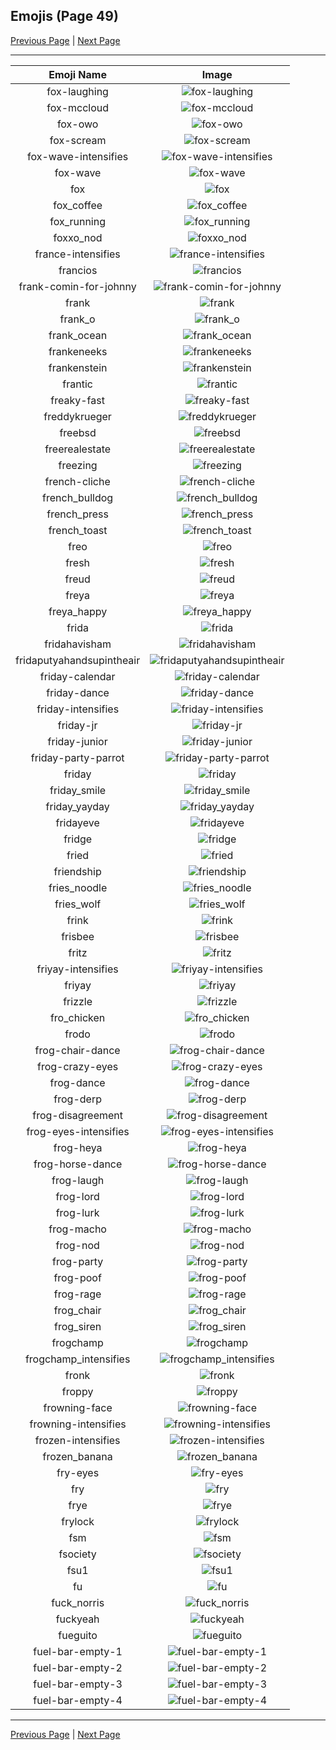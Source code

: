 
## Emojis (Page 49)

[Previous Page](/docs/hc/page-f-0048.md)
  | [Next Page](/docs/hc/page-f-0050.md)

<hr />

|Emoji Name|Image|
| :-: | :-: |
|fox-laughing| ![fox-laughing](/emojis/hc/fox-laughing.gif)|
|fox-mccloud| ![fox-mccloud](/emojis/hc/fox-mccloud.png)|
|fox-owo| ![fox-owo](/emojis/hc/fox-owo.png)|
|fox-scream| ![fox-scream](/emojis/hc/fox-scream.gif)|
|fox-wave-intensifies| ![fox-wave-intensifies](/emojis/hc/fox-wave-intensifies.gif)|
|fox-wave| ![fox-wave](/emojis/hc/fox-wave.gif)|
|fox| ![fox](/emojis/hc/fox.gif)|
|fox_coffee| ![fox_coffee](/emojis/hc/fox_coffee.png)|
|fox_running| ![fox_running](/emojis/hc/fox_running.gif)|
|foxxo_nod| ![foxxo_nod](/emojis/hc/foxxo_nod.gif)|
|france-intensifies| ![france-intensifies](/emojis/hc/france-intensifies.gif)|
|francios| ![francios](/emojis/hc/francios.png)|
|frank-comin-for-johnny| ![frank-comin-for-johnny](/emojis/hc/frank-comin-for-johnny.png)|
|frank| ![frank](/emojis/hc/frank.gif)|
|frank_o| ![frank_o](/emojis/hc/frank_o.gif)|
|frank_ocean| ![frank_ocean](/emojis/hc/frank_ocean.png)|
|frankeneeks| ![frankeneeks](/emojis/hc/frankeneeks.png)|
|frankenstein| ![frankenstein](/emojis/hc/frankenstein.jpg)|
|frantic| ![frantic](/emojis/hc/frantic.jpg)|
|freaky-fast| ![freaky-fast](/emojis/hc/freaky-fast.png)|
|freddykrueger| ![freddykrueger](/emojis/hc/freddykrueger.gif)|
|freebsd| ![freebsd](/emojis/hc/freebsd.png)|
|freerealestate| ![freerealestate](/emojis/hc/freerealestate.jpg)|
|freezing| ![freezing](/emojis/hc/freezing.png)|
|french-cliche| ![french-cliche](/emojis/hc/french-cliche.png)|
|french_bulldog| ![french_bulldog](/emojis/hc/french_bulldog.png)|
|french_press| ![french_press](/emojis/hc/french_press.png)|
|french_toast| ![french_toast](/emojis/hc/french_toast.png)|
|freo| ![freo](/emojis/hc/freo.png)|
|fresh| ![fresh](/emojis/hc/fresh.png)|
|freud| ![freud](/emojis/hc/freud.png)|
|freya| ![freya](/emojis/hc/freya.png)|
|freya_happy| ![freya_happy](/emojis/hc/freya_happy.png)|
|frida| ![frida](/emojis/hc/frida.png)|
|fridahavisham| ![fridahavisham](/emojis/hc/fridahavisham.png)|
|fridaputyahandsupintheair| ![fridaputyahandsupintheair](/emojis/hc/fridaputyahandsupintheair.jpg)|
|friday-calendar| ![friday-calendar](/emojis/hc/friday-calendar.jpg)|
|friday-dance| ![friday-dance](/emojis/hc/friday-dance.gif)|
|friday-intensifies| ![friday-intensifies](/emojis/hc/friday-intensifies.gif)|
|friday-jr| ![friday-jr](/emojis/hc/friday-jr.jpg)|
|friday-junior| ![friday-junior](/emojis/hc/friday-junior.png)|
|friday-party-parrot| ![friday-party-parrot](/emojis/hc/friday-party-parrot.gif)|
|friday| ![friday](/emojis/hc/friday.jpg)|
|friday_smile| ![friday_smile](/emojis/hc/friday_smile.gif)|
|friday_yayday| ![friday_yayday](/emojis/hc/friday_yayday.gif)|
|fridayeve| ![fridayeve](/emojis/hc/fridayeve.jpg)|
|fridge| ![fridge](/emojis/hc/fridge.jpg)|
|fried| ![fried](/emojis/hc/fried.jpg)|
|friendship| ![friendship](/emojis/hc/friendship.gif)|
|fries_noodle| ![fries_noodle](/emojis/hc/fries_noodle.png)|
|fries_wolf| ![fries_wolf](/emojis/hc/fries_wolf.png)|
|frink| ![frink](/emojis/hc/frink.png)|
|frisbee| ![frisbee](/emojis/hc/frisbee.png)|
|fritz| ![fritz](/emojis/hc/fritz.png)|
|friyay-intensifies| ![friyay-intensifies](/emojis/hc/friyay-intensifies.gif)|
|friyay| ![friyay](/emojis/hc/friyay.png)|
|frizzle| ![frizzle](/emojis/hc/frizzle.jpg)|
|fro_chicken| ![fro_chicken](/emojis/hc/fro_chicken.png)|
|frodo| ![frodo](/emojis/hc/frodo.jpg)|
|frog-chair-dance| ![frog-chair-dance](/emojis/hc/frog-chair-dance.gif)|
|frog-crazy-eyes| ![frog-crazy-eyes](/emojis/hc/frog-crazy-eyes.gif)|
|frog-dance| ![frog-dance](/emojis/hc/frog-dance.gif)|
|frog-derp| ![frog-derp](/emojis/hc/frog-derp.png)|
|frog-disagreement| ![frog-disagreement](/emojis/hc/frog-disagreement.gif)|
|frog-eyes-intensifies| ![frog-eyes-intensifies](/emojis/hc/frog-eyes-intensifies.gif)|
|frog-heya| ![frog-heya](/emojis/hc/frog-heya.gif)|
|frog-horse-dance| ![frog-horse-dance](/emojis/hc/frog-horse-dance.gif)|
|frog-laugh| ![frog-laugh](/emojis/hc/frog-laugh.png)|
|frog-lord| ![frog-lord](/emojis/hc/frog-lord.png)|
|frog-lurk| ![frog-lurk](/emojis/hc/frog-lurk.gif)|
|frog-macho| ![frog-macho](/emojis/hc/frog-macho.gif)|
|frog-nod| ![frog-nod](/emojis/hc/frog-nod.gif)|
|frog-party| ![frog-party](/emojis/hc/frog-party.gif)|
|frog-poof| ![frog-poof](/emojis/hc/frog-poof.gif)|
|frog-rage| ![frog-rage](/emojis/hc/frog-rage.gif)|
|frog_chair| ![frog_chair](/emojis/hc/frog_chair.png)|
|frog_siren| ![frog_siren](/emojis/hc/frog_siren.gif)|
|frogchamp| ![frogchamp](/emojis/hc/frogchamp.png)|
|frogchamp_intensifies| ![frogchamp_intensifies](/emojis/hc/frogchamp_intensifies.gif)|
|fronk| ![fronk](/emojis/hc/fronk.png)|
|froppy| ![froppy](/emojis/hc/froppy.png)|
|frowning-face| ![frowning-face](/emojis/hc/frowning-face.gif)|
|frowning-intensifies| ![frowning-intensifies](/emojis/hc/frowning-intensifies.gif)|
|frozen-intensifies| ![frozen-intensifies](/emojis/hc/frozen-intensifies.gif)|
|frozen_banana| ![frozen_banana](/emojis/hc/frozen_banana.png)|
|fry-eyes| ![fry-eyes](/emojis/hc/fry-eyes.gif)|
|fry| ![fry](/emojis/hc/fry.png)|
|frye| ![frye](/emojis/hc/frye.jpg)|
|frylock| ![frylock](/emojis/hc/frylock.gif)|
|fsm| ![fsm](/emojis/hc/fsm.gif)|
|fsociety| ![fsociety](/emojis/hc/fsociety.png)|
|fsu1| ![fsu1](/emojis/hc/fsu1.png)|
|fu| ![fu](/emojis/hc/fu.png)|
|fuck_norris| ![fuck_norris](/emojis/hc/fuck_norris.png)|
|fuckyeah| ![fuckyeah](/emojis/hc/fuckyeah.png)|
|fueguito| ![fueguito](/emojis/hc/fueguito.png)|
|fuel-bar-empty-1| ![fuel-bar-empty-1](/emojis/hc/fuel-bar-empty-1.png)|
|fuel-bar-empty-2| ![fuel-bar-empty-2](/emojis/hc/fuel-bar-empty-2.png)|
|fuel-bar-empty-3| ![fuel-bar-empty-3](/emojis/hc/fuel-bar-empty-3.png)|
|fuel-bar-empty-4| ![fuel-bar-empty-4](/emojis/hc/fuel-bar-empty-4.png)|

<hr/>

[Previous Page](/docs/hc/page-f-0048.md)
  | [Next Page](/docs/hc/page-f-0050.md)